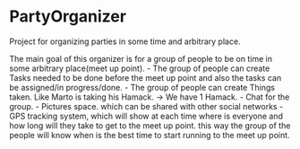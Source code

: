 # PartyOrganizer
Project for organizing parties in some time and arbitrary place.

The main goal of this organizer is for a group of people to be on time in some arbitrary place(meet up point).
	- The group of people can create Tasks needed to be done before the meet up point and also the tasks can be assigned/in progress/done.
	- The group of people can create Things taken. Like Marto is taking his Hamack. -> We have 1 Hamack.
	- Chat for the group.
	- Pictures space. which can be shared with other social networks
	- GPS tracking system, which will show at each time where is everyone and how long will they take to get to the meet up point.
		this way the group of the people will know when is the best time to start running to the meet up point.
